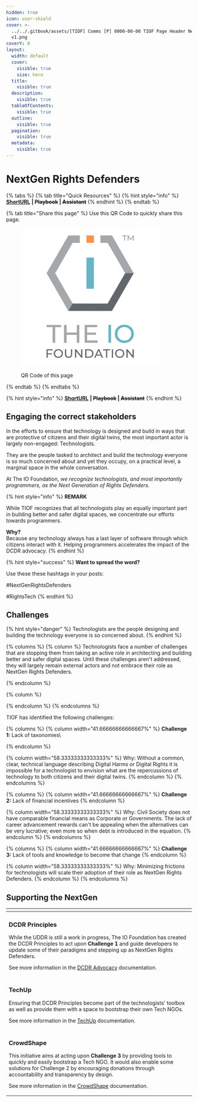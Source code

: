 ```yaml
---
hidden: true
icon: user-shield
cover: >-
  ../../.gitbook/assets/[TIOF] Comms [P] 0000-00-00 TIOF Page Header NextGen XXX
  v1.png
coverY: 0
layout:
  width: default
  cover:
    visible: true
    size: hero
  title:
    visible: true
  description:
    visible: true
  tableOfContents:
    visible: true
  outline:
    visible: true
  pagination:
    visible: true
  metadata:
    visible: true
---
```


# NextGen Rights Defenders

{% tabs %}
{% tab title="Quick Resources" %}
{% hint style="info" %}
[**ShortURL**](https://short.theiofoundation.org/TIOFOrgBoards) **|&#x20;**~~**Playbook**~~**&#x20;|&#x20;**~~**Assistant**~~
{% endhint %}
{% endtab %}

{% tab title="Share this page" %}
Use this QR Code to quickly share this page.

<figure><img src="../../.gitbook/assets/[TIOF] Comms [P] TIOF Full Logo C T HiRes ENG v1.6.png" alt="" width="375"><figcaption><p>QR Code of this page</p></figcaption></figure>
{% endtab %}
{% endtabs %}

{% hint style="info" %}
[**ShortURL**](http://tiof.click/TIOFNextGen) **|&#x20;**~~**Playbook**~~**&#x20;|&#x20;**~~**Assistant**~~
{% endhint %}

## Engaging the correct stakeholders

In the efforts to ensure that technology is designed and build in ways that are protective of citizens and their digital twins, the most important actor is largely non-engaged: Technologists.

They are the people tasked to architect and build the technology everyone is so much concerned about and yet they occupy, on a practical level, a marginal space in the whole conversation.

At The IO Foundation, _we recognize technologists, and most importantly programmers, as the Next Generation of Rights Defenders._

{% hint style="info" %}
**REMARK**

While TIOF recognizes that all technologists play an equally important part in building better and safer digital spaces, we concentrate our efforts towards programmers.

**Why?**\
Because any technology always has a last layer of software through which citizens interact with it. Helping programmers accelerates the impact of the DCDR advocacy.
{% endhint %}

{% hint style="success" %}
**Want to spread the word?**

Use these these hashtags in your posts:

\#NextGenRightsDefenders

\#RightsTech
{% endhint %}

## Challenges

{% hint style="danger" %}
Technologists are the people designing and building the technology everyone is so concerned about.&#x20;
{% endhint %}

{% columns %}
{% column %}
Technologists face a number of challenges that are stopping them from taking an active role in architecting and building better and safer digital spaces. Until these challenges aren't addressed, they will largely remain external actors and not embrace their role as NextGen Rights Defenders.


{% endcolumn %}

{% column %}

{% endcolumn %}
{% endcolumns %}

TIOF has identified the following challenges:

{% columns %}
{% column width="41.66666666666667%" %}
**Challenge 1:** Lack of taxonomies\

{% endcolumn %}

{% column width="58.33333333333333%" %}
Why: Without a common, clear, technical language describing Digital Harms or Digital Rights it is impossible for a technologist to envision what are the repercussions of technology to both citizens and their digital twins.
{% endcolumn %}
{% endcolumns %}

{% columns %}
{% column width="41.66666666666667%" %}
**Challenge 2:** Lack of financial incentives
{% endcolumn %}

{% column width="58.33333333333333%" %}
Why: Civil Society does not have comparable financial means as Corporate or Governments. The lack of career advancement rewards can't be appealing when the alternatives can be very lucrative; even more so when debt is introduced in the equation.
{% endcolumn %}
{% endcolumns %}

{% columns %}
{% column width="41.66666666666667%" %}
**Challenge 3:** Lack of tools and knowledge to become that change
{% endcolumn %}

{% column width="58.33333333333333%" %}
Why: Minimizing frictions for technologists will scale their adoption of their role as NextGen Rights Defenders.&#x20;
{% endcolumn %}
{% endcolumns %}



## Supporting the NextGen

<table data-view="cards"><thead><tr><th></th></tr></thead><tbody><tr><td><h3>DCDR Principles</h3><p>While the UDDR is still a work in progress, The IO Foundation has created the DCDR Principles to act upon <strong>Challenge 1</strong> and guide developers to update some of their paradigms and stepping up as NextGen Rights Defenders.</p><p>See more information in the <a data-mention href="https://app.gitbook.com/o/-MF3oKZXzZjSRVKTjwWS/s/rG4xcNzldvEoKR9FS7Og/">DCDR Advocacy</a> documentation.</p></td></tr><tr><td><h3>TechUp</h3><p>Ensuring that DCDR Principles become part of the technologists' toolbox as well as provide them with a space to bootstrap their own Tech NGOs.</p><p>See more information in the <a data-mention href="https://app.gitbook.com/o/-MF3oKZXzZjSRVKTjwWS/s/-M_K54SuAkrrbCKMqyze/">TechUp</a> documentation.</p></td></tr><tr><td><h3>CrowdShape</h3><p>This initiative aims at acting upon <strong>Challenge 3</strong> by providing tools to quickly and easily bootstrap a Tech NGO. It would also enable some solutions for Challenge 2 by encouraging donations through accountability and transparency by design.</p><p>See more information in the <a data-mention href="https://app.gitbook.com/o/-MF3oKZXzZjSRVKTjwWS/s/MxkrsyQSraXtP8kYavv2/">CrowdShape</a> documentation.</p></td></tr></tbody></table>




